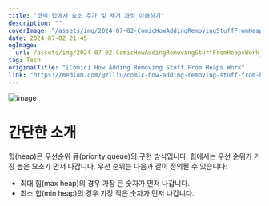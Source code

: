 ```yaml
---
title: "코믹 힙에서 요소 추가 및 제거 과정 이해하기"
description: ""
coverImage: "/assets/img/2024-07-02-ComicHowAddingRemovingStuffFromHeapsWork_0.png"
date: 2024-07-02 21:45
ogImage:
  url: /assets/img/2024-07-02-ComicHowAddingRemovingStuffFromHeapsWork_0.png
tag: Tech
originalTitle: "[Comic] How Adding Removing Stuff From Heaps Work"
link: "https://medium.com/@zlliu/comic-how-adding-removing-stuff-from-heaps-work-017060a7eab6"
---
```


![image](/assets/img/2024-07-02-ComicHowAddingRemovingStuffFromHeapsWork_0.png)

# 간단한 소개

힙(heap)은 우선순위 큐(priority queue)의 구현 방식입니다. 힙에서는 우선 순위가 가장 높은 요소가 먼저 나갑니다. 우선 순위는 다음과 같이 정의될 수 있습니다:

- 최대 힙(max heap)의 경우 가장 큰 숫자가 먼저 나갑니다.
- 최소 힙(min heap)의 경우 가장 작은 숫자가 먼저 나갑니다.
